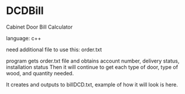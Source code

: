 # DCDBill
Cabinet Door Bill Calculator

language: c++

need additional file to use this: order.txt

program gets order.txt file and obtains account number, delivery status, installation status
Then it will continue to get each type of door, type of wood, and quantity needed.

It creates and outputs to billDCD.txt, example of how it will look is here.
